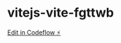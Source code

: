# vitejs-vite-fgttwb

[Edit in Codeflow ⚡️](https://stackblitz.com/~/github.com/Spice-King/vitejs-vite-fgttwb)